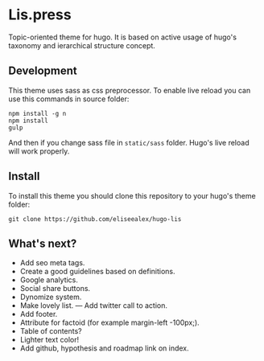 # Lis.press
Topic-oriented theme for hugo. It is based on active usage of hugo's taxonomy and ierarchical structure concept.

## Development
This theme uses sass as css preprocessor. To enable live reload you can use this commands in source folder:

```
npm install -g n
npm install
gulp
```

And then if you change sass file in `static/sass` folder. Hugo's live reload will work properly.

## Install
To install this theme you should clone this repository to your hugo's theme folder:

```
git clone https://github.com/eliseealex/hugo-lis
```

## What's next?
- Add seo meta tags.
- Create a good guidelines based on definitions.
- Google analytics.
- Social share buttons.
- Dynomize system.
- Make lovely list.
— Add twitter call to action.
- Add footer.
- Attribute for factoid (for example margin-left -100px;).
- Table of contents?
- Lighter text color!
- Add github, hypothesis and roadmap link on index.
